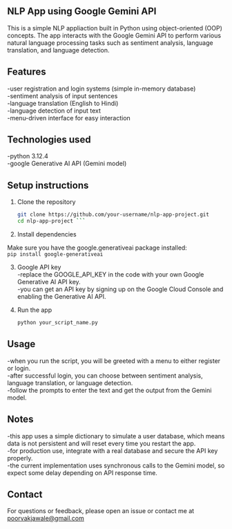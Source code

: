 ## NLP App using Google Gemini API

This is a simple NLP appliaction built in Python using object-oriented (OOP) concepts. The app interacts with the Google Gemini API to perform various natural language processing tasks such as sentiment analysis, language translation, and language detection.

## Features
 -user registration and login systems (simple in-memory database) <br>
 -sentiment analysis of input sentences <br>
 -language translation (English to Hindi) <br>
 -language detection of input text <br>
 -menu-driven interface for easy interaction <br>

## Technologies used
-python 3.12.4 <br>
-google Generative AI API (Gemini model) <br>

## Setup instructions

1. Clone the repository <br>
   ```bash
   git clone https://github.com/your-username/nlp-app-project.git
   cd nlp-app-project ```
   
2. Install dependencies <br>

  Make sure you have the google.generativeai package installed: <br>
``
  pip install google-generativeai ``

3. Google API key <br>
   -replace the GOOGLE_API_KEY in the code with your own Google Generative AI API key. <br>
   -you can get an API key by signing up on the Google Cloud Console and enabling the Generative AI API. <br>

4. Run the app <br>
   ```bash
   python your_script_name.py

## Usage
-when you run the script, you will be greeted with a menu to either register or login. <br>
-after successful login, you can choose between sentiment analysis, language translation, or language detection. <br>
-follow the prompts to enter the text and get the output from the Gemini model. <br>

## Notes
-this app uses a simple dictionary to simulate a user database, which means data is not persistent and will reset every time you restart the app. <br>
-for production use, integrate with a real database and secure the API key properly. <br>
-the current implementation uses synchronous calls to the Gemini model, so expect some delay depending on API response time. <br>

## Contact
For questions or feedback, please open an issue or contact me at poorvakjawale@gmail.com
